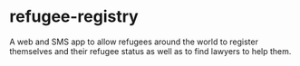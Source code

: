 refugee-registry
================

A web and SMS app to allow refugees around the world to register themselves and their refugee status as well as to find lawyers to help them.